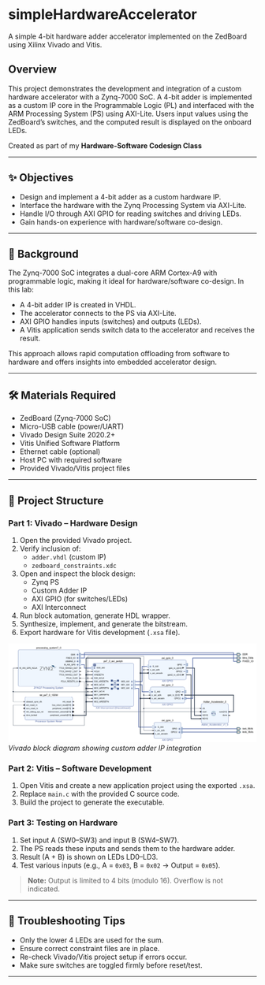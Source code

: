 # simpleHardwareAccelerator

A simple 4-bit hardware adder accelerator implemented on the ZedBoard using Xilinx Vivado and Vitis.

## Overview

This project demonstrates the development and integration of a custom hardware accelerator with a Zynq-7000 SoC. A 4-bit adder is implemented as a custom IP core in the Programmable Logic (PL) and interfaced with the ARM Processing System (PS) using AXI-Lite. Users input values using the ZedBoard’s switches, and the computed result is displayed on the onboard LEDs.

Created as part of my **Hardware-Software Codesign Class**  

---

## ✨ Objectives

- Design and implement a 4-bit adder as a custom hardware IP.
- Interface the hardware with the Zynq Processing System via AXI-Lite.
- Handle I/O through AXI GPIO for reading switches and driving LEDs.
- Gain hands-on experience with hardware/software co-design.

---

## 🧠 Background

The Zynq-7000 SoC integrates a dual-core ARM Cortex-A9 with programmable logic, making it ideal for hardware/software co-design. In this lab:

- A 4-bit adder IP is created in VHDL.
- The accelerator connects to the PS via AXI-Lite.
- AXI GPIO handles inputs (switches) and outputs (LEDs).
- A Vitis application sends switch data to the accelerator and receives the result.

This approach allows rapid computation offloading from software to hardware and offers insights into embedded accelerator design.

---

## 🛠️ Materials Required

- ZedBoard (Zynq-7000 SoC)
- Micro-USB cable (power/UART)
- Vivado Design Suite 2020.2+
- Vitis Unified Software Platform
- Ethernet cable (optional)
- Host PC with required software
- Provided Vivado/Vitis project files

---

## 🧱 Project Structure

### Part 1: Vivado – Hardware Design

1. Open the provided Vivado project.
2. Verify inclusion of:
   - `adder.vhdl` (custom IP)
   - `zedboard_constraints.xdc`
3. Open and inspect the block design:
   - Zynq PS
   - Custom Adder IP
   - AXI GPIO (for switches/LEDs)
   - AXI Interconnect
4. Run block automation, generate HDL wrapper.
5. Synthesize, implement, and generate the bitstream.
6. Export hardware for Vitis development (`.xsa` file).

![Block Diagram](images/VivadoBlockDiagram.png)  
*Vivado block diagram showing custom adder IP integration*

### Part 2: Vitis – Software Development

1. Open Vitis and create a new application project using the exported `.xsa`.
2. Replace `main.c` with the provided C source code.
3. Build the project to generate the executable.

### Part 3: Testing on Hardware

1. Set input A (SW0–SW3) and input B (SW4–SW7).
2. The PS reads these inputs and sends them to the hardware adder.
3. Result (A + B) is shown on LEDs LD0–LD3.
4. Test various inputs (e.g., A = `0x03`, B = `0x02` → Output = `0x05`).

> **Note:** Output is limited to 4 bits (modulo 16). Overflow is not indicated.

---

## 🧰 Troubleshooting Tips

- Only the lower 4 LEDs are used for the sum.
- Ensure correct constraint files are in place.
- Re-check Vivado/Vitis project setup if errors occur.
- Make sure switches are toggled firmly before reset/test.

---

